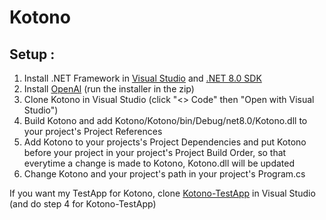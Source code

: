 # Kotono

## Setup :

1. Install .NET Framework in [Visual Studio](https://visualstudio.microsoft.com/downloads/) and [.NET 8.0 SDK](https://dotnet.microsoft.com/download)
2. Install [OpenAl](https://openal.org/downloads/oalinst.zip) (run the installer in the zip)
3. Clone Kotono in Visual Studio (click "<> Code" then "Open with Visual Studio")
4. Build Kotono and add Kotono/Kotono/bin/Debug/net8.0/Kotono.dll to your project's Project References
5. Add Kotono to your projects's Project Dependencies and put Kotono before your project in your project's Project Build Order, so that everytime a change is made to Kotono, Kotono.dll will be updated
6. Change Kotono and your project's path in your project's Program.cs

If you want my TestApp for Kotono, clone [Kotono-TestApp](https://github.com/laracIette/Kotono-TestApp) in Visual Studio (and do step 4 for Kotono-TestApp)
